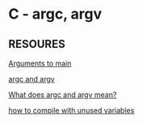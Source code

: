 # C - argc, argv
 
## RESOURES
 
[Arguments to main](https://publications.gbdirect.co.uk//c_book/chapter10/arguments_to_main.html)

[argc and argv](http://crasseux.com/books/ctutorial/argc-and-argv.html)

[What does argc and argv mean?](https://www.youtube.com/watch?v=aP1ijjeZc24)

[how to compile with unused variables](https://www.google.com/search?q=unused+variable+C&sca_esv=572370827&sxsrf=AM9HkKm4m8PoL7qJ7Tcx8Pn7vqBFDQxARw%3A1696988316576&source=hp&ei=nPwlZYf8IOPhkdUPj_6L6Ac&iflsig=AO6bgOgAAAAAZSYKrCT9gxLxEEbwHeO3SzzW2zUnnWfU&ved=0ahUKEwiHuq6O7uyBAxXjcKQEHQ__An0Q4dUDCAo&uact=5&oq=unused+variable+C&gs_lp=Egdnd3Mtd2l6IhF1bnVzZWQgdmFyaWFibGUgQzIIEAAYywEYgAQyBhAAGBYYHjIGEAAYFhgeMgYQABgWGB4yBhAAGBYYHjIGEAAYFhgeMgYQABgWGB4yBhAAGBYYHjIGEAAYFhgeMggQABgWGB4YD0ihD1AAWABwAHgAkAEAmAFXoAFXqgEBMbgBA8gBAIgGAQ&sclient=gws-wiz)
